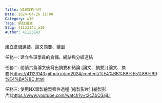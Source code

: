 ```yaml
---
Title: W10課程內容
Date: 2024-04-26 11:00
Category: w10
Tags: 網誌編寫
Slug: 41123143_w10
Author: 41123143
---
```


建立倉儲連結、論文摘要、繪圖

<!-- PELICAN_END_SUMMARY -->

任務一:
 建立各班學員的倉儲、網站與分組連結

任務二:
 閱讀六篇論文後寫出摘要和結論
 [論文、摘要]
 [論文、摘要]:https://41123143.github.io/cd2024/content/%E4%BB%BB%E5%8B%99%E4%BA%8C.html

 任務三:
 使用NX錄製繪製零件過程
 [繪製影片]
 [繪製影片]:https://www.youtube.com/watch?v=t2cZbCGajLI